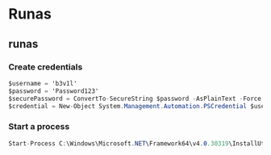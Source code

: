 # Runas

## runas

### Create credentials

```csharp
$username = 'b3v1l'
$password = 'Password123'
$securePassword = ConvertTo-SecureString $password -AsPlainText -Force
$credential = New-Object System.Management.Automation.PSCredential $username, $securePassword
```

### Start a process

```csharp
Start-Process C:\Windows\Microsoft.NET\Framework64\v4.0.30319\InstallUtil.exe "/U psh.exe" -Credential $credential
```

